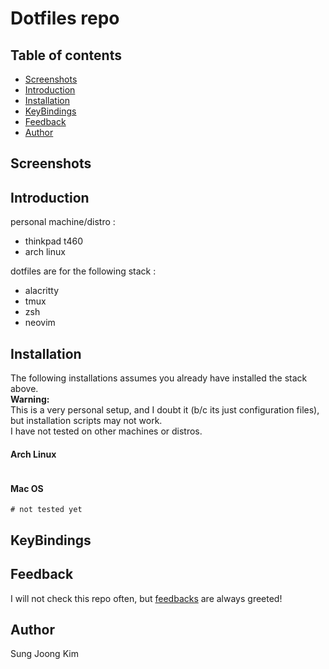 # Dotfiles repo

## Table of contents
- [Screenshots](#screenshots)
- [Introduction](#introduction)
- [Installation](#installation)
- [KeyBindings](#keybindings)
- [Feedback](#feedback)
- [Author](#author)

## Screenshots 


## Introduction 
personal machine/distro : 
- thinkpad t460
- arch linux

dotfiles are for the following stack :
- alacritty
- tmux
- zsh
- neovim

## Installation
The following installations assumes you already have installed the stack above.  
**Warning:**   
This is a very personal setup, and I doubt it (b/c its just configuration files), but installation scripts may not work.   
I have not tested on other machines or distros.

#### Arch Linux
```
```

#### Mac OS
```
# not tested yet
```

## KeyBindings


## Feedback 
I will not check this repo often, but [feedbacks](https://github.com/SungJKK/.dotfiles/issues) are always greeted!

## Author
Sung Joong Kim
